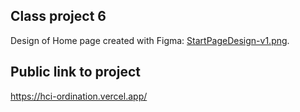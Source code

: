 ## Class project 6

Design of Home page created with Figma: [StartPageDesign-v1.png](StartPageDesign-v1.png).

## Public link to project

https://hci-ordination.vercel.app/
